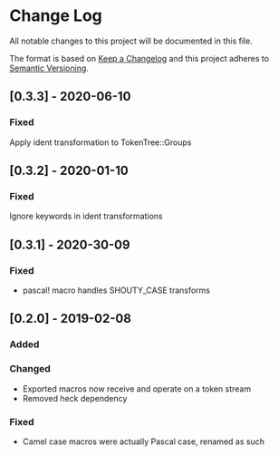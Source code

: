 
# Change Log
All notable changes to this project will be documented in this file.
 
The format is based on [Keep a Changelog](http://keepachangelog.com/)
and this project adheres to [Semantic Versioning](http://semver.org/).

## [0.3.3] - 2020-06-10

### Fixed
Apply ident transformation to TokenTree::Groups

## [0.3.2] - 2020-01-10

### Fixed
Ignore keywords in ident transformations

## [0.3.1] - 2020-30-09

### Fixed
- pascal! macro handles SHOUTY_CASE transforms

## [0.2.0] - 2019-02-08

### Added

### Changed
- Exported macros now receive and operate on a token stream
- Removed heck dependency

### Fixed
- Camel case macros were actually Pascal case, renamed as such
